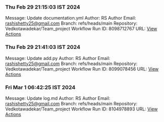 ### Thu Feb 29 21:15:03 IST 2024
Message: Update documentation.yml
Author: RS
Author Email: rashishetty25@gmail.com
Branch: refs/heads/main
Repository: Vedkotawadekar/Team_project
Workflow Run ID: 8098712767
URL: [View Actions](https://github.com/Vedkotawadekar/Team_project/actions/runs/8098712767)
### Thu Feb 29 21:41:03 IST 2024
Message: Update add.py
Author: RS
Author Email: rashishetty25@gmail.com
Branch: refs/heads/main
Repository: Vedkotawadekar/Team_project
Workflow Run ID: 8099078456
URL: [View Actions](https://github.com/Vedkotawadekar/Team_project/actions/runs/8099078456)
### Fri Mar  1 06:42:25 IST 2024
Message: Update log.md
Author: RS
Author Email: rashishetty25@gmail.com
Branch: refs/heads/main
Repository: Vedkotawadekar/Team_project
Workflow Run ID: 8104978893
URL: [View Actions](https://github.com/Vedkotawadekar/Team_project/actions/runs/8104978893)
